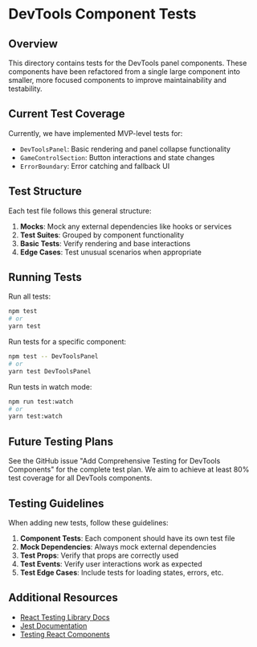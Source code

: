 # DevTools Component Tests

## Overview

This directory contains tests for the DevTools panel components. These components have been refactored from a single large component into smaller, more focused components to improve maintainability and testability.

## Current Test Coverage

Currently, we have implemented MVP-level tests for:

- `DevToolsPanel`: Basic rendering and panel collapse functionality
- `GameControlSection`: Button interactions and state changes
- `ErrorBoundary`: Error catching and fallback UI

## Test Structure

Each test file follows this general structure:

1. **Mocks**: Mock any external dependencies like hooks or services
2. **Test Suites**: Grouped by component functionality
3. **Basic Tests**: Verify rendering and base interactions
4. **Edge Cases**: Test unusual scenarios when appropriate

## Running Tests

Run all tests:
```bash
npm test
# or
yarn test
```

Run tests for a specific component:
```bash
npm test -- DevToolsPanel
# or
yarn test DevToolsPanel
```

Run tests in watch mode:
```bash
npm run test:watch
# or
yarn test:watch
```

## Future Testing Plans

See the GitHub issue "Add Comprehensive Testing for DevTools Components" for the complete test plan. We aim to achieve at least 80% test coverage for all DevTools components.

## Testing Guidelines

When adding new tests, follow these guidelines:

1. **Component Tests**: Each component should have its own test file
2. **Mock Dependencies**: Always mock external dependencies
3. **Test Props**: Verify that props are correctly used
4. **Test Events**: Verify user interactions work as expected
5. **Test Edge Cases**: Include tests for loading states, errors, etc.

## Additional Resources

- [React Testing Library Docs](https://testing-library.com/docs/react-testing-library/intro/)
- [Jest Documentation](https://jestjs.io/docs/getting-started)
- [Testing React Components](https://nextjs.org/docs/testing)